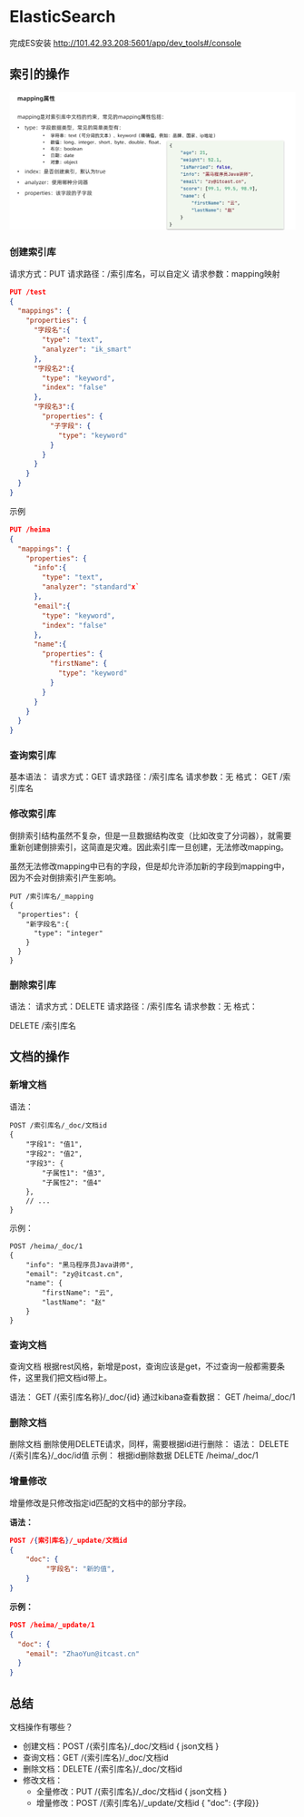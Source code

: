 # ElasticSearch
完成ES安装
http://101.42.93.208:5601/app/dev_tools#/console

## 索引的操作

![image-20240526223034730](https://raw.githubusercontent.com/PeipengWang/picture/master/ES/image-20240526223034730.png)



### 创建索引库

请求方式：PUT
请求路径：/索引库名，可以自定义
请求参数：mapping映射
```json
PUT /test
{
  "mappings": {
    "properties": {
      "字段名":{
        "type": "text",
        "analyzer": "ik_smart"
      },
      "字段名2":{
        "type": "keyword",
        "index": "false"
      },
      "字段名3":{
        "properties": {
          "子字段": {
            "type": "keyword"
          }
        }
      }
    }
  }
}
```
示例
```json
PUT /heima
{
  "mappings": {
    "properties": {
      "info":{
        "type": "text",
        "analyzer": "standard"x`
      },
      "email":{
        "type": "keyword",
        "index": "false"
      },
      "name":{
        "properties": {
          "firstName": {
            "type": "keyword"
          }
        }
      }
    }
  }
}
```
### 查询索引库
基本语法：
请求方式：GET
请求路径：/索引库名
请求参数：无
格式：
GET /索引库名
### 修改索引库
倒排索引结构虽然不复杂，但是一旦数据结构改变（比如改变了分词器），就需要重新创建倒排索引，这简直是灾难。因此索引库一旦创建，无法修改mapping。

虽然无法修改mapping中已有的字段，但是却允许添加新的字段到mapping中，因为不会对倒排索引产生影响。
```
PUT /索引库名/_mapping
{
  "properties": {
    "新字段名":{
      "type": "integer"
    }
  }
}
```
### 删除索引库
语法：
请求方式：DELETE
请求路径：/索引库名
请求参数：无
格式：

DELETE /索引库名

## 文档的操作
### 新增文档
语法：
```
POST /索引库名/_doc/文档id
{
    "字段1": "值1",
    "字段2": "值2",
    "字段3": {
        "子属性1": "值3",
        "子属性2": "值4"
    },
    // ...
}
```
示例：
```
POST /heima/_doc/1
{
    "info": "黑马程序员Java讲师",
    "email": "zy@itcast.cn",
    "name": {
        "firstName": "云",
        "lastName": "赵"
    }
}
```
### 查询文档
查询文档
根据rest风格，新增是post，查询应该是get，不过查询一般都需要条件，这里我们把文档id带上。

语法：
GET /{索引库名称}/_doc/{id}
通过kibana查看数据：
GET /heima/_doc/1

### 删除文档
删除文档
删除使用DELETE请求，同样，需要根据id进行删除：
语法：
DELETE /{索引库名}/_doc/id值
示例：
根据id删除数据
DELETE /heima/_doc/1
### 增量修改

增量修改是只修改指定id匹配的文档中的部分字段。

**语法：**

```json
POST /{索引库名}/_update/文档id
{
    "doc": {
         "字段名": "新的值",
    }
}
```
**示例：**

```json
POST /heima/_update/1
{
  "doc": {
    "email": "ZhaoYun@itcast.cn"
  }
}
```
## 总结

文档操作有哪些？

- 创建文档：POST /{索引库名}/_doc/文档id   { json文档 }
- 查询文档：GET /{索引库名}/_doc/文档id
- 删除文档：DELETE /{索引库名}/_doc/文档id
- 修改文档：
  - 全量修改：PUT /{索引库名}/_doc/文档id { json文档 }
  - 增量修改：POST /{索引库名}/_update/文档id { "doc": {字段}}
